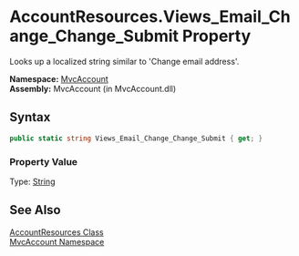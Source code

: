 AccountResources.Views_Email_Change_Change_Submit Property
==========================================================
Looks up a localized string similar to 'Change email address'.

**Namespace:** [MvcAccount][1]  
**Assembly:** MvcAccount (in MvcAccount.dll)

Syntax
------

```csharp
public static string Views_Email_Change_Change_Submit { get; }
```

### Property Value
Type: [String][2]

See Also
--------
[AccountResources Class][3]  
[MvcAccount Namespace][1]  

[1]: ../README.md
[2]: http://msdn.microsoft.com/en-us/library/s1wwdcbf
[3]: README.md